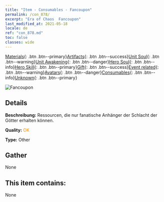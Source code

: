 ```yaml
---
title: "Item - Consumables - Fancoupon"
permalink: /con_878/
excerpt: "Era of Chaos  Fancoupon"
last_modified_at: 2021-05-18
locale: de
ref: "con_878.md"
toc: false
classes: wide
---
```

 [Materials](/ItemsDE/){: .btn .btn--primary}[Artifacts](/ItemsDE/Artifacts/){: .btn .btn--success}[Unit Soul](/ItemsDE/UnitSoul/){: .btn .btn--warning}[Unit Awakening](/ItemsDE/UnitAwakening/){: .btn .btn--danger}[Hero Soul](/ItemsDE/HeroSoul/){: .btn .btn--info}[Hero Skill](/ItemsDE/HeroSkill/){: .btn .btn--primary}[Gift](/ItemsDE/Gift/){: .btn .btn--success}[Event related](/ItemsDE/Events/){: .btn .btn--warning}[Avatars](/ItemsDE/Avatars/){: .btn .btn--danger}[Consumables](/ItemsDE/Consumables/){: .btn .btn--info}[Unknown](/ItemsDE/Unknown/){: .btn .btn--primary}

 ![Fancoupon](/images/t/i_39971.png)

## Details
 **Beschreibung:** Ressourcen, die nur fanatische Anhänger der Schlacht der Götter erhalten können.

 **Quality:** <span style="color: #FF8C00">OK</span>

 **Type:** Other

## Gather

  None

## This item contains:

  None

